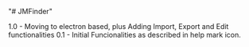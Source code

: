 "# JMFinder" 

1.0 - Moving to electron based, plus Adding Import, Export and Edit functionalities
0.1 - Initial Funcionalities as described in help mark icon.
